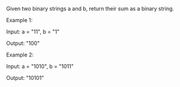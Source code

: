 Given two binary strings a and b, return their sum as a binary string.

 

Example 1:


Input: a = "11", b = "1"

Output: "100"

Example 2:

Input: a = "1010", b = "1011"

Output: "10101"
